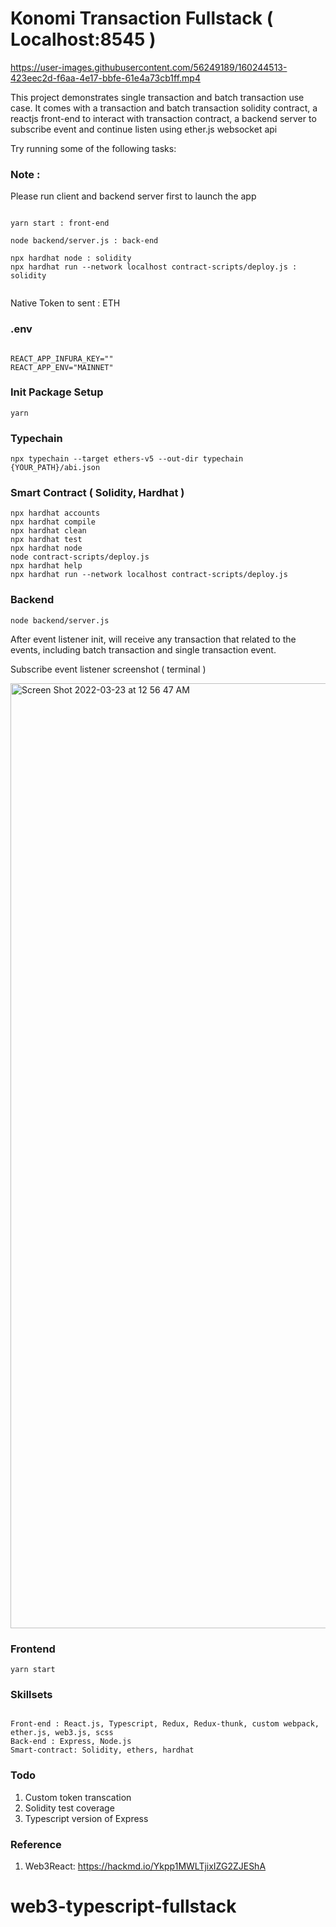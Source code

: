 # Konomi Transaction Fullstack ( Localhost:8545 )

https://user-images.githubusercontent.com/56249189/160244513-423eec2d-f6aa-4e17-bbfe-61e4a73cb1ff.mp4

This project demonstrates single transaction and batch transaction use case. It comes with a transaction and batch transaction solidity contract, a reactjs front-end to interact with transaction contract, a backend server to subscribe event and continue listen using ether.js websocket api

Try running some of the following tasks:

### Note :

Please run client and backend server first to launch the app

```shell

yarn start : front-end

node backend/server.js : back-end

npx hardhat node : solidity
npx hardhat run --network localhost contract-scripts/deploy.js : solidity


```

Native Token to sent : ETH

### .env

```shell

REACT_APP_INFURA_KEY=""
REACT_APP_ENV="MAINNET"

```

### Init Package Setup

```shell
yarn
```

### Typechain

```shell
npx typechain --target ethers-v5 --out-dir typechain {YOUR_PATH}/abi.json
```

### Smart Contract ( Solidity, Hardhat )

```shell
npx hardhat accounts
npx hardhat compile
npx hardhat clean
npx hardhat test
npx hardhat node
node contract-scripts/deploy.js
npx hardhat help
npx hardhat run --network localhost contract-scripts/deploy.js
```

### Backend

```shell
node backend/server.js
```

After event listener init, will receive any transaction that related to the events, including batch transaction and single transaction event.

Subscribe event listener screenshot ( terminal )

<img width="1512" alt="Screen Shot 2022-03-23 at 12 56 47 AM" src="https://user-images.githubusercontent.com/56249189/159534018-b098884a-cef8-4c94-9ca6-2baf89f3540d.png">

### Frontend

```shell
yarn start
```

### Skillsets

```shell

Front-end : React.js, Typescript, Redux, Redux-thunk, custom webpack, ether.js, web3.js, scss
Back-end : Express, Node.js
Smart-contract: Solidity, ethers, hardhat

```

### Todo

1. Custom token transcation
2. Solidity test coverage
3. Typescript version of Express

### Reference

1. Web3React: https://hackmd.io/Ykpp1MWLTjixIZG2ZJEShA
# web3-typescript-fullstack
